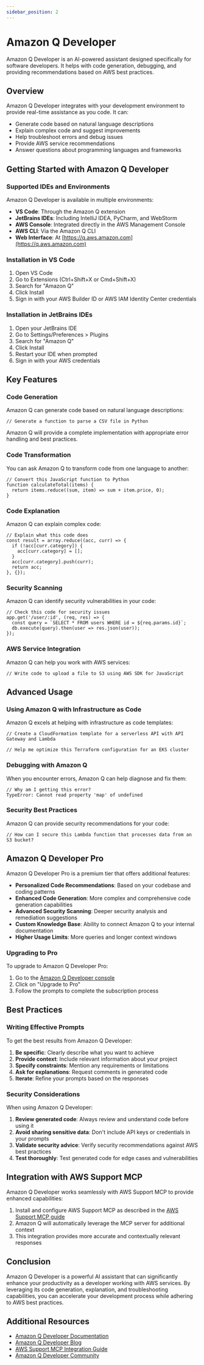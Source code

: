 ```yaml
---
sidebar_position: 2
---
```


# Amazon Q Developer

Amazon Q Developer is an AI-powered assistant designed specifically for software developers. It helps with code generation, debugging, and providing recommendations based on AWS best practices.

## Overview

Amazon Q Developer integrates with your development environment to provide real-time assistance as you code. It can:

- Generate code based on natural language descriptions
- Explain complex code and suggest improvements
- Help troubleshoot errors and debug issues
- Provide AWS service recommendations
- Answer questions about programming languages and frameworks

## Getting Started with Amazon Q Developer

### Supported IDEs and Environments

Amazon Q Developer is available in multiple environments:

- **VS Code**: Through the Amazon Q extension
- **JetBrains IDEs**: Including IntelliJ IDEA, PyCharm, and WebStorm
- **AWS Console**: Integrated directly in the AWS Management Console
- **AWS CLI**: Via the Amazon Q CLI
- **Web Interface**: At [https://q.aws.amazon.com](https://q.aws.amazon.com)

### Installation in VS Code

1. Open VS Code
2. Go to Extensions (Ctrl+Shift+X or Cmd+Shift+X)
3. Search for "Amazon Q"
4. Click Install
5. Sign in with your AWS Builder ID or AWS IAM Identity Center credentials

### Installation in JetBrains IDEs

1. Open your JetBrains IDE
2. Go to Settings/Preferences > Plugins
3. Search for "Amazon Q"
4. Click Install
5. Restart your IDE when prompted
6. Sign in with your AWS credentials

## Key Features

### Code Generation

Amazon Q can generate code based on natural language descriptions:

```
// Generate a function to parse a CSV file in Python
```

Amazon Q will provide a complete implementation with appropriate error handling and best practices.

### Code Transformation

You can ask Amazon Q to transform code from one language to another:

```
// Convert this JavaScript function to Python
function calculateTotal(items) {
  return items.reduce((sum, item) => sum + item.price, 0);
}
```

### Code Explanation

Amazon Q can explain complex code:

```
// Explain what this code does
const result = array.reduce((acc, curr) => {
  if (!acc[curr.category]) {
    acc[curr.category] = [];
  }
  acc[curr.category].push(curr);
  return acc;
}, {});
```

### Security Scanning

Amazon Q can identify security vulnerabilities in your code:

```
// Check this code for security issues
app.get('/user/:id', (req, res) => {
  const query = `SELECT * FROM users WHERE id = ${req.params.id}`;
  db.execute(query).then(user => res.json(user));
});
```

### AWS Service Integration

Amazon Q can help you work with AWS services:

```
// Write code to upload a file to S3 using AWS SDK for JavaScript
```

## Advanced Usage

### Using Amazon Q with Infrastructure as Code

Amazon Q excels at helping with infrastructure as code templates:

```
// Create a CloudFormation template for a serverless API with API Gateway and Lambda
```

```
// Help me optimize this Terraform configuration for an EKS cluster
```

### Debugging with Amazon Q

When you encounter errors, Amazon Q can help diagnose and fix them:

```
// Why am I getting this error?
TypeError: Cannot read property 'map' of undefined
```

### Security Best Practices

Amazon Q can provide security recommendations for your code:

```
// How can I secure this Lambda function that processes data from an S3 bucket?
```

## Amazon Q Developer Pro

Amazon Q Developer Pro is a premium tier that offers additional features:

- **Personalized Code Recommendations**: Based on your codebase and coding patterns
- **Enhanced Code Generation**: More complex and comprehensive code generation capabilities
- **Advanced Security Scanning**: Deeper security analysis and remediation suggestions
- **Custom Knowledge Base**: Ability to connect Amazon Q to your internal documentation
- **Higher Usage Limits**: More queries and longer context windows

### Upgrading to Pro

To upgrade to Amazon Q Developer Pro:

1. Go to the [Amazon Q Developer console](https://console.aws.amazon.com/q)
2. Click on "Upgrade to Pro"
3. Follow the prompts to complete the subscription process

## Best Practices

### Writing Effective Prompts

To get the best results from Amazon Q Developer:

1. **Be specific**: Clearly describe what you want to achieve
2. **Provide context**: Include relevant information about your project
3. **Specify constraints**: Mention any requirements or limitations
4. **Ask for explanations**: Request comments in generated code
5. **Iterate**: Refine your prompts based on the responses

### Security Considerations

When using Amazon Q Developer:

1. **Review generated code**: Always review and understand code before using it
2. **Avoid sharing sensitive data**: Don't include API keys or credentials in your prompts
3. **Validate security advice**: Verify security recommendations against AWS best practices
4. **Test thoroughly**: Test generated code for edge cases and vulnerabilities

## Integration with AWS Support MCP

Amazon Q Developer works seamlessly with AWS Support MCP to provide enhanced capabilities:

1. Install and configure AWS Support MCP as described in the [AWS Support MCP guide](./aws-support-mcp)
2. Amazon Q will automatically leverage the MCP server for additional context
3. This integration provides more accurate and contextually relevant responses

## Conclusion

Amazon Q Developer is a powerful AI assistant that can significantly enhance your productivity as a developer working with AWS services. By leveraging its code generation, explanation, and troubleshooting capabilities, you can accelerate your development process while adhering to AWS best practices.

## Additional Resources

- [Amazon Q Developer Documentation](https://docs.aws.amazon.com/q/latest/developer-guide/welcome.html)
- [Amazon Q Developer Blog](https://aws.amazon.com/blogs/aws/category/artificial-intelligence/amazon-q/)
- [AWS Support MCP Integration Guide](https://docs.aws.amazon.com/q/latest/user-guide/mcp-integration.html)
- [Amazon Q Developer Community](https://community.aws/q)
